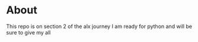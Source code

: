 # About
This repo is on section 2 of the alx journey
I am ready for python and will be sure to give my all
